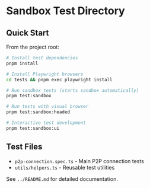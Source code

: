 # Sandbox Test Directory

## Quick Start

From the project root:

```bash
# Install test dependencies
pnpm install

# Install Playwright browsers
cd tests && pnpm exec playwright install

# Run sandbox tests (starts sandbox automatically)
pnpm test:sandbox

# Run tests with visual browser
pnpm test:sandbox:headed

# Interactive test development
pnpm test:sandbox:ui
```

## Test Files

- `p2p-connection.spec.ts` - Main P2P connection tests
- `utils/helpers.ts` - Reusable test utilities

See `../README.md` for detailed documentation. 